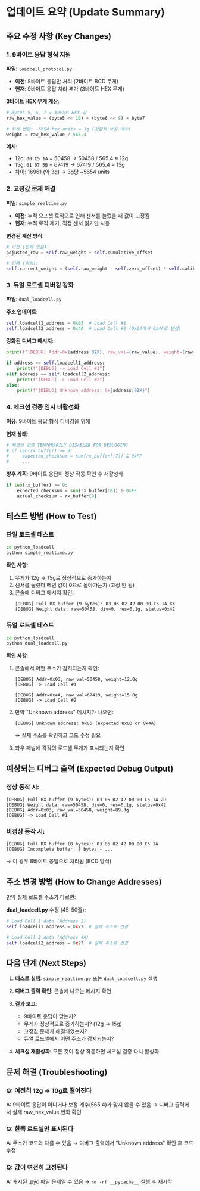 # 업데이트 요약 (Update Summary)

## 주요 수정 사항 (Key Changes)

### 1. 9바이트 응답 형식 지원
**파일**: `loadcell_protocol.py`

- **이전**: 8바이트 응답만 처리 (2바이트 BCD 무게)
- **현재**: 9바이트 응답 처리 추가 (3바이트 HEX 무게)

**3바이트 HEX 무게 계산**:
```python
# Bytes 5, 6, 7 = 3바이트 HEX 값
raw_hex_value = (byte5 << 16) + (byte6 << 8) + byte7

# 무게 변환: ~5654 hex units = 1g (경험적 보정 계수)
weight = raw_hex_value / 565.4
```

**예시**:
- 12g: `00 C5 1A` = 50458 → 50458 / 565.4 ≈ 12g
- 15g: `01 07 5B` = 67419 → 67419 / 565.4 ≈ 15g
- 차이: 16961 (약 3g) → 3g당 ~5654 units

### 2. 고정값 문제 해결
**파일**: `simple_realtime.py`

- **이전**: 누적 오프셋 로직으로 인해 센서를 눌렀을 때 값이 고정됨
- **현재**: 누적 로직 제거, 직접 센서 읽기만 사용

**변경된 계산 방식**:
```python
# 이전 (문제 있음):
adjusted_raw = self.raw_weight + self.cumulative_offset

# 현재 (정상):
self.current_weight = (self.raw_weight - self.zero_offset) * self.calibration_factor
```

### 3. 듀얼 로드셀 디버깅 강화
**파일**: `dual_loadcell.py`

**주소 업데이트**:
```python
self.loadcell1_address = 0x03  # Load Cell #1
self.loadcell2_address = 0x4A  # Load Cell #2 (0x04에서 0x4A로 변경)
```

**강화된 디버그 메시지**:
```python
print(f"[DEBUG] Addr=0x{address:02X}, raw_val={raw_value}, weight={raw_weight:.1f}g")

if address == self.loadcell1_address:
    print(f"[DEBUG] -> Load Cell #1")
elif address == self.loadcell2_address:
    print(f"[DEBUG] -> Load Cell #2")
else:
    print(f"[DEBUG] Unknown address: 0x{address:02X}")
```

### 4. 체크섬 검증 임시 비활성화
**이유**: 9바이트 응답 형식 디버깅을 위해

**현재 상태**:
```python
# 체크섬 검증 TEMPORARILY DISABLED FOR DEBUGGING
# if len(rx_buffer) >= 8:
#     expected_checksum = sum(rx_buffer[:7]) & 0xFF
#     ...
```

**향후 계획**: 9바이트 응답이 정상 작동 확인 후 재활성화
```python
if len(rx_buffer) >= 9:
    expected_checksum = sum(rx_buffer[:8]) & 0xFF
    actual_checksum = rx_buffer[8]
```

## 테스트 방법 (How to Test)

### 단일 로드셀 테스트
```bash
cd python_loadcell
python simple_realtime.py
```

**확인 사항**:
1. 무게가 12g → 15g로 정상적으로 증가하는지
2. 센서를 눌렀다 떼면 값이 0으로 돌아가는지 (고정 안 됨)
3. 콘솔에 디버그 메시지 확인:
   ```
   [DEBUG] Full RX buffer (9 bytes): 03 06 02 42 00 00 C5 1A XX
   [DEBUG] Weight data: raw=50458, div=0, res=0.1g, status=0x42
   ```

### 듀얼 로드셀 테스트
```bash
cd python_loadcell
python dual_loadcell.py
```

**확인 사항**:
1. 콘솔에서 어떤 주소가 감지되는지 확인:
   ```
   [DEBUG] Addr=0x03, raw_val=50458, weight=12.0g
   [DEBUG] -> Load Cell #1

   [DEBUG] Addr=0x4A, raw_val=67419, weight=15.0g
   [DEBUG] -> Load Cell #2
   ```

2. 만약 "Unknown address" 메시지가 나오면:
   ```
   [DEBUG] Unknown address: 0x05 (expected 0x03 or 0x4A)
   ```
   → 실제 주소를 확인하고 코드 수정 필요

3. 좌우 패널에 각각의 로드셀 무게가 표시되는지 확인

## 예상되는 디버그 출력 (Expected Debug Output)

### 정상 동작 시:
```
[DEBUG] Full RX buffer (9 bytes): 03 06 02 42 00 00 C5 1A 2D
[DEBUG] Weight data: raw=50458, div=0, res=0.1g, status=0x42
[DEBUG] Addr=0x03, raw_val=50458, weight=89.3g
[DEBUG] -> Load Cell #1
```

### 비정상 동작 시:
```
[DEBUG] Full RX buffer (8 bytes): 03 06 02 42 00 00 C5 1A
[DEBUG] Incomplete buffer: 8 bytes - ...
```
→ 이 경우 8바이트 응답으로 처리됨 (BCD 방식)

## 주소 변경 방법 (How to Change Addresses)

만약 실제 로드셀 주소가 다르면:

**dual_loadcell.py** 수정 (45-50줄):
```python
# Load Cell 1 data (Address 3)
self.loadcell1_address = 0x??  # 실제 주소로 변경

# Load Cell 2 data (Address 4A)
self.loadcell2_address = 0x??  # 실제 주소로 변경
```

## 다음 단계 (Next Steps)

1. **테스트 실행**: `simple_realtime.py` 또는 `dual_loadcell.py` 실행
2. **디버그 출력 확인**: 콘솔에 나오는 메시지 확인
3. **결과 보고**:
   - 9바이트 응답이 맞는지?
   - 무게가 정상적으로 증가하는지? (12g → 15g)
   - 고정값 문제가 해결되었는지?
   - 듀얼 로드셀에서 어떤 주소가 감지되는지?

4. **체크섬 재활성화**: 모든 것이 정상 작동하면 체크섬 검증 다시 활성화

## 문제 해결 (Troubleshooting)

### Q: 여전히 12g → 10g로 떨어진다
A: 9바이트 응답이 아니거나 보정 계수(565.4)가 맞지 않을 수 있음
→ 디버그 출력에서 실제 raw_hex_value 변화 확인

### Q: 한쪽 로드셀만 표시된다
A: 주소가 코드와 다를 수 있음
→ 디버그 출력에서 "Unknown address" 확인 후 코드 수정

### Q: 값이 여전히 고정된다
A: 캐시된 .pyc 파일 문제일 수 있음
→ `rm -rf __pycache__` 실행 후 재시작
